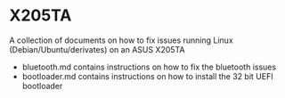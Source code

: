 # X205TA

A collection of documents on how to fix issues running Linux (Debian/Ubuntu/derivates) on an ASUS X205TA

* bluetooth.md contains instructions on how to fix the bluetooth issues
* bootloader.md contains instructions on how to install the 32 bit UEFI bootloader

